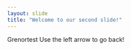 ```yaml
---
layout: slide
title: "Welcome to our second slide!"
---
```

Grenortest
Use the left arrow to go back!
